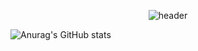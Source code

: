 
<!--
**ESKKorea/ESKkorea** is a ✨ _special_ ✨ repository because its `README.md` (this file) appears on your GitHub profile.

Here are some ideas to get you started:

- 🔭 I’m currently working on ...
- 🌱 I’m currently learning ...
- 👯 I’m looking to collaborate on ...
- 🤔 I’m looking for help with ...
- 💬 Ask me about ...
- 📫 How to reach me: ...
- 😄 Pronouns: ...
- ⚡ Fun fact: ...
-->

<div align="center">

  ![header](https://capsule-render.vercel.app/api?type=shark&color=auto&height=250&section=header&text=ESKKorea's%20GitHub&fontSize=70&animation=scaleIn)

</div>

![Anurag's GitHub stats](https://github-readme-stats.vercel.app/api?username=anuraghazra&theme=dark&show_icons=true)
